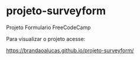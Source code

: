 # projeto-surveyform
 Projeto Formulario FreeCodeCamp

Para visualizar o projeto acesse:

https://brandaoalucas.github.io/projeto-surveyform/

